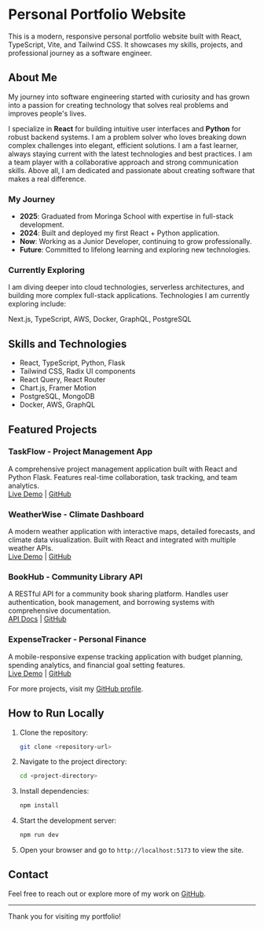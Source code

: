 # Personal Portfolio Website

This is a modern, responsive personal portfolio website built with React, TypeScript, Vite, and Tailwind CSS. It showcases my skills, projects, and professional journey as a software engineer.

## About Me

My journey into software engineering started with curiosity and has grown into a passion for creating technology that solves real problems and improves people's lives.

I specialize in **React** for building intuitive user interfaces and **Python** for robust backend systems. I am a problem solver who loves breaking down complex challenges into elegant, efficient solutions. I am a fast learner, always staying current with the latest technologies and best practices. I am a team player with a collaborative approach and strong communication skills. Above all, I am dedicated and passionate about creating software that makes a real difference.

### My Journey

- **2025**: Graduated from Moringa School with expertise in full-stack development.
- **2024**: Built and deployed my first React + Python application.
- **Now**: Working as a Junior Developer, continuing to grow professionally.
- **Future**: Committed to lifelong learning and exploring new technologies.

### Currently Exploring

I am diving deeper into cloud technologies, serverless architectures, and building more complex full-stack applications. Technologies I am currently exploring include:

Next.js, TypeScript, AWS, Docker, GraphQL, PostgreSQL

## Skills and Technologies

- React, TypeScript, Python, Flask
- Tailwind CSS, Radix UI components
- React Query, React Router
- Chart.js, Framer Motion
- PostgreSQL, MongoDB
- Docker, AWS, GraphQL

## Featured Projects

### TaskFlow - Project Management App
A comprehensive project management application built with React and Python Flask. Features real-time collaboration, task tracking, and team analytics.  
[Live Demo](https://taskflow-demo.vercel.app) | [GitHub](https://github.com/kingkelly12/taskflow)

### WeatherWise - Climate Dashboard
A modern weather application with interactive maps, detailed forecasts, and climate data visualization. Built with React and integrated with multiple weather APIs.  
[Live Demo](https://weatherwise-demo.vercel.app) | [GitHub](https://github.com/kingkelly12/weatherwise)

### BookHub - Community Library API
A RESTful API for a community book sharing platform. Handles user authentication, book management, and borrowing systems with comprehensive documentation.  
[API Docs](https://bookhub-api.herokuapp.com/docs) | [GitHub](https://github.com/kingkelly12/bookhub-api)

### ExpenseTracker - Personal Finance
A mobile-responsive expense tracking application with budget planning, spending analytics, and financial goal setting features.  
[Live Demo](https://expense-tracker-kelly.vercel.app) | [GitHub](https://github.com/kingkelly12/expense-tracker)

For more projects, visit my [GitHub profile](https://github.com/kingkelly12).

## How to Run Locally

1. Clone the repository:
   ```bash
   git clone <repository-url>
   ```
2. Navigate to the project directory:
   ```bash
   cd <project-directory>
   ```
3. Install dependencies:
   ```bash
   npm install
   ```
4. Start the development server:
   ```bash
   npm run dev
   ```
5. Open your browser and go to `http://localhost:5173` to view the site.

## Contact

Feel free to reach out or explore more of my work on [GitHub](https://github.com/kingkelly12).

---

Thank you for visiting my portfolio!
